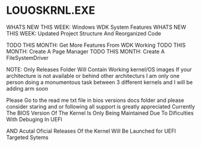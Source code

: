 # LOUOSKRNL.EXE

WHATS NEW THIS WEEK: Windows WDK System Features
WHATS NEW THIS WEEK: Updated Project Structure And Reorganized Code

TODO THIS MONTH: Get More Features From WDK Working
TODO THIS MONTH: Create A Page Manager
TODO THIS MONTH: Create A FileSystemDriver

NOTE: Only Releases Folder Will Contain Working kernel/OS images
If your architecture is not available or behind other architecturs
I am only one person doing a monumentous task between 3 different 
kernels and I will be adding arm soon
 
Please Go to the read me txt 
file in bios versions docs folder
and please consider staring and 
or following all support is greatly 
appreciated Currently The BIOS Version
Of The Kernel Is Only Being Maintained 
Due To Dificulties With Debuging In UEFI

AND Acutal Oficial Releases Of the Kernel
Will Be Launched for UEFI Targeted Sytems


